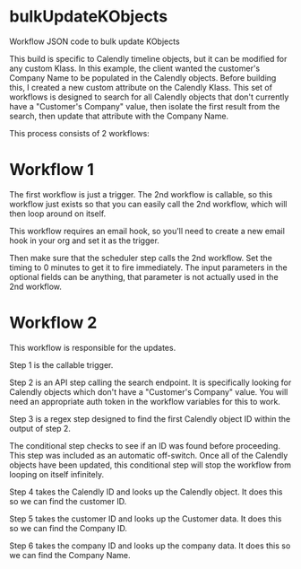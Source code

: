 # bulkUpdateKObjects
Workflow JSON code to bulk update KObjects

This build is specific to Calendly timeline objects, but it can be modified for any custom Klass. In this example, the client wanted the customer's Company Name to be populated in the Calendly objects. Before building this, I created a new custom attribute on the Calendly Klass. This set of workflows is designed to search for all Calendly objects that don't currently have a "Customer's Company" value, then isolate the first result from the search, then update that attribute with the Company Name.

This process consists of 2 workflows:

# Workflow 1

The first workflow is just a trigger. The 2nd workflow is callable, so this workflow just exists so that you can easily call the 2nd workflow, which will then loop around on itself.

This workflow requires an email hook, so you'll need to create a new email hook in your org and set it as the trigger.

Then make sure that the scheduler step calls the 2nd workflow. Set the timing to 0 minutes to get it to fire immediately. The input parameters in the optional fields can be anything, that parameter is not actually used in the 2nd workflow.

# Workflow 2

This workflow is responsible for the updates.

Step 1 is the callable trigger.

Step 2 is an API step calling the search endpoint. It is specifically looking for Calendly objects which don't have a "Customer's Company" value. You will need an appropriate auth token in the workflow variables for this to work.

Step 3 is a regex step designed to find the first Calendly object ID within the output of step 2.

The conditional step checks to see if an ID was found before proceeding. This step was included as an automatic off-switch. Once all of the Calendly objects have been updated, this conditional step will stop the workflow from looping on itself infinitely.

Step 4 takes the Calendly ID and looks up the Calendly object. It does this so we can find the customer ID.

Step 5 takes the customer ID and looks up the Customer data. It does this so we can find the Company ID.

Step 6 takes the company ID and looks up the company data. It does this so we can find the Company Name.

